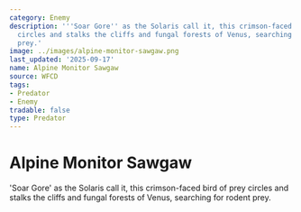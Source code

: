 ```yaml
---
category: Enemy
description: '''Soar Gore'' as the Solaris call it, this crimson-faced bird of prey
  circles and stalks the cliffs and fungal forests of Venus, searching for rodent
  prey.'
image: ../images/alpine-monitor-sawgaw.png
last_updated: '2025-09-17'
name: Alpine Monitor Sawgaw
source: WFCD
tags:
- Predator
- Enemy
tradable: false
type: Predator
---
```


# Alpine Monitor Sawgaw

'Soar Gore' as the Solaris call it, this crimson-faced bird of prey circles and stalks the cliffs and fungal forests of Venus, searching for rodent prey.

